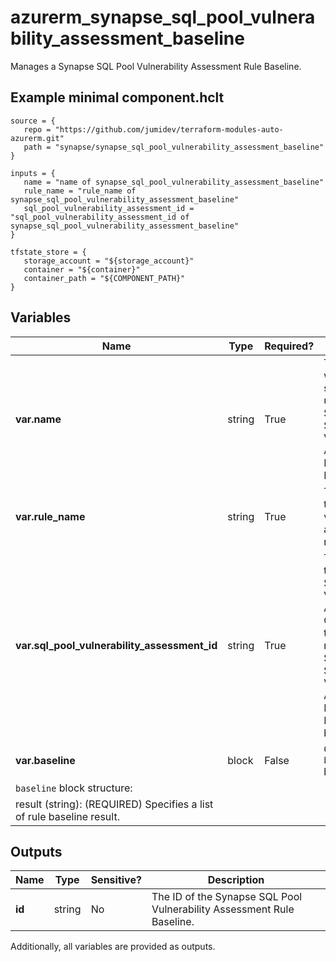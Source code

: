 # azurerm_synapse_sql_pool_vulnerability_assessment_baseline

Manages a Synapse SQL Pool Vulnerability Assessment Rule Baseline.

## Example minimal component.hclt

```hcl
source = {
   repo = "https://github.com/jumidev/terraform-modules-auto-azurerm.git" 
   path = "synapse/synapse_sql_pool_vulnerability_assessment_baseline" 
}

inputs = {
   name = "name of synapse_sql_pool_vulnerability_assessment_baseline" 
   rule_name = "rule_name of synapse_sql_pool_vulnerability_assessment_baseline" 
   sql_pool_vulnerability_assessment_id = "sql_pool_vulnerability_assessment_id of synapse_sql_pool_vulnerability_assessment_baseline" 
}

tfstate_store = {
   storage_account = "${storage_account}" 
   container = "${container}" 
   container_path = "${COMPONENT_PATH}" 
}

```

## Variables

| Name | Type | Required? |  Description |
| ---- | ---- | --------- |  ----------- |
| **var.name** | string | True | The name which should be used for this Synapse SQL Pool Vulnerability Assessment Rule Baseline. | 
| **var.rule_name** | string | True | The ID of the vulnerability assessment rule. | 
| **var.sql_pool_vulnerability_assessment_id** | string | True | The ID of the Synapse SQL Pool Vulnerability Assessment. Changing this forces a new Synapse SQL Pool Vulnerability Assessment Rule Baseline to be created. | 
| **var.baseline** | block | False | One or more `baseline` blocks. | 
| `baseline` block structure: || 
|   result (string): (REQUIRED) Specifies a list of rule baseline result. ||



## Outputs

| Name | Type | Sensitive? | Description |
| ---- | ---- | --------- | --------- |
| **id** | string | No  | The ID of the Synapse SQL Pool Vulnerability Assessment Rule Baseline. | 

Additionally, all variables are provided as outputs.
